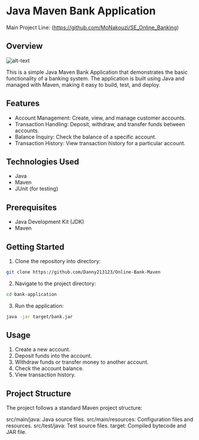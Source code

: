 # Java Maven Bank Application
Main Project Line: (https://github.com/MoNakouzi/SE_Online_Banking)
## Overview

![alt-text](https://github.com/Danny213123/Online-Bank-Maven/blob/main/BCS_Logo.png)

This is a simple Java Maven Bank Application that demonstrates the basic functionality of a banking system. The application is built using Java and managed with Maven, making it easy to build, test, and deploy.

## Features

- Account Management: Create, view, and manage customer accounts.
- Transaction Handling: Deposit, withdraw, and transfer funds between accounts.
- Balance Inquiry: Check the balance of a specific account.
- Transaction History: View transaction history for a particular account.

## Technologies Used

- Java
- Maven
- JUnit (for testing)

## Prerequisites

- Java Development Kit (JDK)
- Maven

## Getting Started

1. Clone the repository into directory:

```bash
git clone https://github.com/Danny213123/Online-Bank-Maven
```

2. Navigate to the project directory:
   
```bash
cd bank-application
```

3. Run the application:
```bash
java -jar target/bank.jar
```

## Usage
1. Create a new account.
2. Deposit funds into the account.
3. Withdraw funds or transfer money to another account.
4. Check the account balance.
5. View transaction history.

## Project Structure
The project follows a standard Maven project structure:

src/main/java: Java source files.
src/main/resources: Configuration files and resources.
src/test/java: Test source files.
target: Compiled bytecode and JAR file.

  
